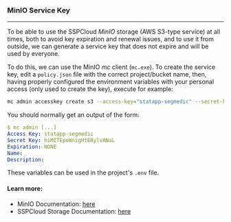 ### MinIO Service Key

---

To be able to use the SSPCloud _MinIO_ storage (AWS S3-type service) at all times, both to avoid key expiration and renewal issues, and to use it from outside, we can generate a service key that does not expire and will be used by everyone.

To do this, we can use the MinIO *mc* client (`mc.exe`). To create the service key, edit a `policy.json` file with the correct project/bucket name, then, having properly configured the environment variables with your personal access (only used to create the key), execute for example:

```bash
mc admin accesskey create s3 --access-key="statapp-segmedic" --secret-key="hiMITEpoWnigHtERylvANaL" --policy="policy.json"
```

You should normally get an output of the form:

```yml
$ mc admin [...]
Access Key: statapp-segmedic
Secret Key: hiMITEpoWnigHtERylvANaL
Expiration: NONE
Name:
Description:
```

These variables can be used in the project's `.env` file.

#### Learn more:

- MinIO Documentation: [here](https://min.io/docs/minio/linux/reference/minio-mc.html)
- SSPCloud Storage Documentation: [here](https://docs.sspcloud.fr/content/storage.html)
